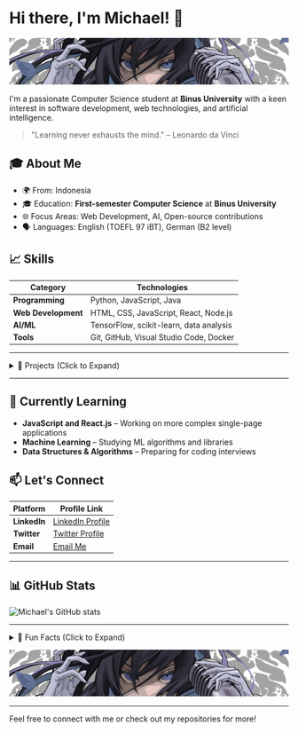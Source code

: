 # Hi there, I'm Michael! 👋

![Header Image](ado2wp.jpg)

I'm a passionate Computer Science student at **Binus University** with a keen interest in software development, web technologies, and artificial intelligence.

> "Learning never exhausts the mind." – Leonardo da Vinci

## 🎓 About Me
- 🌍 From: Indonesia
- 🎓 Education: **First-semester Computer Science** at **Binus University**
- 🌐 Focus Areas: Web Development, AI, Open-source contributions
- 🗣️ Languages: English (TOEFL 97 iBT), German (B2 level)

## 📈 Skills

| Category             | Technologies                                             |
|----------------------|----------------------------------------------------------|
| **Programming**      | Python, JavaScript, Java                                 |
| **Web Development**  | HTML, CSS, JavaScript, React, Node.js                    |
| **AI/ML**            | TensorFlow, scikit-learn, data analysis                  |
| **Tools**            | Git, GitHub, Visual Studio Code, Docker                  |

---

<details>
  <summary>🚀 Projects (Click to Expand)</summary>

| Project Name       | Description                                                                                                 | Tech Stack               | Link                       |
|--------------------|-------------------------------------------------------------------------------------------------------------|--------------------------|----------------------------|
| **Project 1**      | A web application to [describe project purpose, unique feature]                                             | HTML, CSS, JavaScript    | [View on GitHub](https://github.com/yourusername/project1) |
| **Project 2**      | An AI-based tool for [description of functionality and impact]                                              | Python, TensorFlow       | [View on GitHub](https://github.com/yourusername/project2) |
| **Project 3**      | A chatbot using [describe feature or target audience]                                                       | Python, NLTK             | [View on GitHub](https://github.com/yourusername/project3) |

</details>

---

## 🌱 Currently Learning
- **JavaScript and React.js** – Working on more complex single-page applications
- **Machine Learning** – Studying ML algorithms and libraries
- **Data Structures & Algorithms** – Preparing for coding interviews

## 📫 Let's Connect
| Platform          | Profile Link                                                     |
|-------------------|-------------------------------------------------------------------|
| **LinkedIn**      | [LinkedIn Profile](https://linkedin.com/in/your-profile)          |
| **Twitter**       | [Twitter Profile](https://twitter.com/yourprofile)                |
| **Email**         | [Email Me](mailto:your-email@example.com)                         |

---

## 📊 GitHub Stats

![Michael's GitHub stats](https://github-readme-stats.vercel.app/api?username=yourusername&show_icons=true&theme=radical)

---

<details>
  <summary>🌟 Fun Facts (Click to Expand)</summary>
  
  - 🎸 I enjoy playing guitar in my free time.
  - 🌱 I have a small garden where I grow herbs.
  - 🎮 I'm an avid gamer and enjoy RPG and strategy games.
  
</details>

![Footer Image](ado2wp.jpg)

---

Feel free to connect with me or check out my repositories for more!
